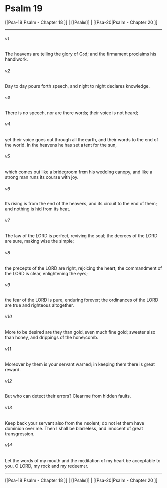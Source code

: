 # Psalm 19

[[Psa-18|Psalm - Chapter 18 ]] | [[Psalm]] | [[Psa-20|Psalm - Chapter 20 ]]
***

###### v1
The heavens are telling the glory of God; and the firmament proclaims his handiwork.
###### v2
Day to day pours forth speech, and night to night declares knowledge.
###### v3
There is no speech, nor are there words; their voice is not heard;
###### v4
yet their voice goes out through all the earth, and their words to the end of the world. In the heavens he has set a tent for the sun,
###### v5
which comes out like a bridegroom from his wedding canopy, and like a strong man runs its course with joy.
###### v6
Its rising is from the end of the heavens, and its circuit to the end of them; and nothing is hid from its heat.
###### v7
The law of the LORD is perfect, reviving the soul; the decrees of the LORD are sure, making wise the simple;
###### v8
the precepts of the LORD are right, rejoicing the heart; the commandment of the LORD is clear, enlightening the eyes;
###### v9
the fear of the LORD is pure, enduring forever; the ordinances of the LORD are true and righteous altogether.
###### v10
More to be desired are they than gold, even much fine gold; sweeter also than honey, and drippings of the honeycomb.
###### v11
Moreover by them is your servant warned; in keeping them there is great reward.
###### v12
But who can detect their errors? Clear me from hidden faults.
###### v13
Keep back your servant also from the insolent; do not let them have dominion over me. Then I shall be blameless, and innocent of great transgression.
###### v14
Let the words of my mouth and the meditation of my heart be acceptable to you, O LORD, my rock and my redeemer.

***

[[Psa-18|Psalm - Chapter 18 ]] | [[Psalm]] | [[Psa-20|Psalm - Chapter 20 ]]
